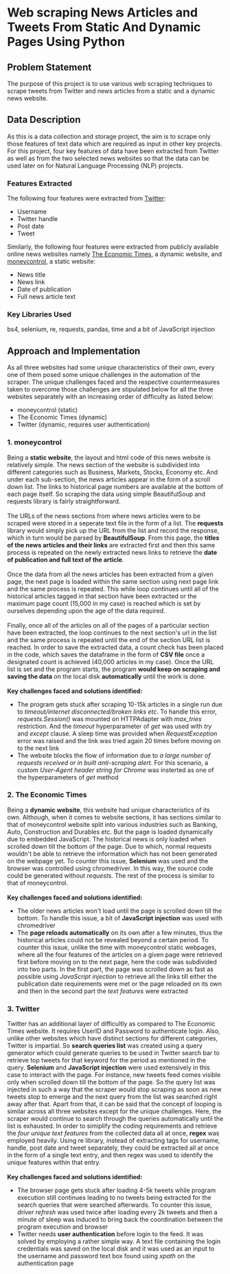 # Web scraping News Articles and Tweets From Static And Dynamic Pages Using Python
## Problem Statement
The purpose of this project is to use various web scraping techniques to scrape tweets from Twitter and news articles from a static and a dynamic news website.

## Data Description
As this is a data collection and storage project, the aim is to scrape only those features of text data which are required as input in other key projects. For this project, four key features of data have been extracted from Twitter as well as from the two selected news websites so that the data can be used later on for Natural Language Processing (NLP) projects.

### Features Extracted
The following four features were extracted from [Twitter](https://www.twitter.com):
- Username
- Twitter handle
- Post date
- Tweet

Similarly, the following four features were extracted from publicly available online news websites namely [The Economic Times](https://www.economictimes.com), a dynamic website, and [moneycontrol](https://www.moneycontrol.com), a static website:
- News title
- News link
- Date of publication
- Full news article text

### Key Libraries Used
bs4, selenium, re, requests, pandas, time and a bit of JavaScript injection


## Approach and Implementation
As all three websites had some unique characteristics of their own, every one of them posed some unique challenges in the automation of the scraper. The unique challenges faced and the respective countermeasures taken to overcome those challenges are stipulated below for all the three websites separately with an increasing order of difficulty as listed below:
- moneycontrol (static)
- The Economic Times (dynamic)
- Twitter (dynamic, requires user authentication)

### 1. moneycontrol
Being a **static website**, the layout and html code of this news website is relatively simple. The news section of the website is subdivided into different categories such as Business, Markets, Stocks, Economy etc. And under each sub-section, the news articles appear in the form of a scroll down list. The links to historical page numbers are available at the bottom of each page itself.
So scraping the data using simple BeautifulSoup and requests library is fairly straightforward.<br/><br/>
The URLs of the news sections from where news articles were to be scraped were stored in a seperate text file in the form of a list. The **requests** library would simply pick up the URL from the list and record the response, which in turn would be parsed by **BeautifulSoup**. From this page, the **titles of the news articles and their links** are extracted first and then this same process is repeated on the newly extracted news links to retrieve the **date of publication and full text of the article**.<br/><br/>
Once the data from all the news articles has been extracted from a given page, the next page is loaded within the same section using next page link and the same process is repeated. This while loop continues until all of the historical articles tagged in that section have been extracted or the maximum page count (15,000 in my case) is reached which is set by ourselves depending upon the age of the data required.<br/><br/>
Finally, once all of the articles on all of the pages of a particular section have been extracted, the loop continues to the next section's url in the list and the same process is repeated until the end of the section URL list is reached. In order to save the extracted data, a count check has been placed in the code, which saves the dataframe in the form of **CSV file** once a designated count is achieved (40,000 articles in my case). Once the URL list is set and the program starts, the program **would keep on scraping and saving the data** on the local disk **automatically** until the work is done.
<br/>
<br/>
**Key challenges faced and solutions identified:**
- The program gets stuck after scraping 10-15k articles in a single run due to *timeout/internet disconnected/broken links etc*. To handle this error, *requests.Session()* was mounted on HTTPAdapter with *max_tries* restriction. And the *timeout* hyperparameter of *get* was used with *try* and *except* clause. A sleep time was provided when *RequestException* error was raised and the link was tried again 20 times before moving on to the next link
- The website blocks the flow of information due to *a large number of requests received or in built anti-scraping alert*. For this scenario, a custom *User-Agent header string for Chrome* was insterted as one of the hyperparameters of *get* method

### 2. The Economic Times
Being a **dynamic website**, this website had unique characteristics of its own. Although, when it comes to website sections, it has sections similar to that of moneycontrol website split into various industries such as Banking, Auto, Construction and Durables etc. But the page is loaded dynamically due to embedded JavaScript. The historical news is only loaded when scrolled down till the bottom of the page. Due to which, normal requests wouldn't be able to retrieve the information which has not been generated on the webpage yet. To counter this issue, **Selenium** was used and the browser was controlled using chromedriver. In this way, the source code could be generated without *requests*. The rest of the process is similar to that of moneycontrol.
<br/>
<br/>
**Key challenges faced and solutions identified:**
- The older news articles won't load until the page is scrolled down till the bottom. To handle this issue, a bit of **JavaScript injection** was used with chromedriver
- The **page reloads automatically** on its own after a few minutes, thus the historical articles could not be revealed beyond a certain period. To counter this issue, unlike the time with moneycontrol static webpages, where all the four features of the articles on a given page were retrieved first before moving on to the next page, here the code was subdivided into two parts. In the first part, the page was scrolled down as fast as possible using *JavaScript injection* to retrieve all the links till either the publication date requirements were met or the page reloaded on its own and then in the second part the *text features* were extracted

### 3. Twitter
Twitter has an additional layer of difficultly as compared to The Economic Times website. It requires UserID and Password to authenticate login. Also, unlike other websites which have distinct sections for different categories, Twitter is impartial. So **search queries list** was created using a query generator which could generate queries to be used in Twitter search bar to retrieve top tweets for that keyword for the period as mentioned in the query. **Selenium** and **JavaScript injection** were used extensively in this case to interact with the page. For instance, new tweets feed comes visible only when scrolled down till the bottom of the page. So the query list was injected in such a way that the scraper would stop scraping as soon as new tweets stop to emerge and the next query from the list was searched right away after that. Apart from that, it can be said that the concept of looping is similar across all three websites except for the unique challenges. Here, the scraper would continue to search through the queries automatically until the list is exhausted. In order to simiplify the coding requirements and retrieve the *four unique text features* from the collected data all at once, **regex** was employed heavily. Using re library, instead of extracting tags for username, handle, post date and tweet separately, they could be extracted all at once in the form of a single text entry, and then regex was used to identify the unique features within that entry.
<br/>
<br/>
**Key challenges faced and solutions identified:**
- The browser page gets stuck after loading 4-5k tweets while program execution still continues leading to no tweets being extracted for the search queries that were searched afterwards. To counter this issue, *driver refresh* was used twice after loading every 2k tweets and then a minute of sleep was induced to bring back the coordination between the program execution and browser
- Twitter needs **user authentication** before login to the feed. It was solved by employing a rather simple way. A text file containing the login credentials was saved on the local disk and it was used as an input to the username and password text box found using *xpath* on the authentication page